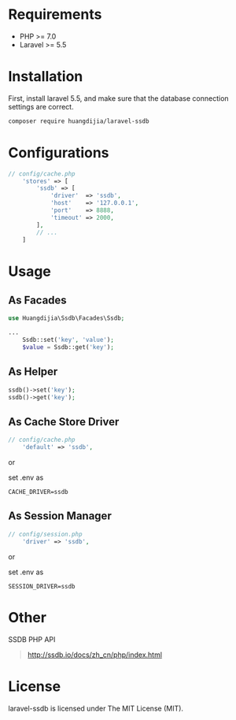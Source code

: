 # Requirements

* PHP >= 7.0
* Laravel >= 5.5

# Installation

First, install laravel 5.5, and make sure that the database connection settings are correct.

~~~bash
composer require huangdijia/laravel-ssdb
~~~

# Configurations

~~~php
// config/cache.php
    'stores' => [
        'ssdb' => [
            'driver'  => 'ssdb',
            'host'    => '127.0.0.1',
            'port'    => 8888,
            'timeout' => 2000,
        ],
        // ...
    ]
~~~

# Usage

## As Facades

~~~php
use Huangdijia\Ssdb\Facades\Ssdb;

...
    Ssdb::set('key', 'value');
    $value = Ssdb::get('key');
~~~

## As Helper

~~~php
ssdb()->set('key');
ssdb()->get('key');
~~~

## As Cache Store Driver

~~~php
// config/cache.php
    'default' => 'ssdb',
~~~

or

set .env as

~~~env
CACHE_DRIVER=ssdb
~~~

## As Session Manager

~~~php
// config/session.php
    'driver' => 'ssdb',
~~~

or

set .env as

~~~env
SESSION_DRIVER=ssdb
~~~

# Other

SSDB PHP API

> http://ssdb.io/docs/zh_cn/php/index.html

# License

laravel-ssdb is licensed under The MIT License (MIT).